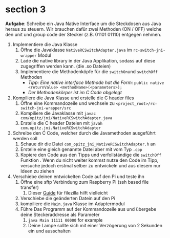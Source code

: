 # section 3


**Aufgabe**: Schreibe ein Java Native Interface um die Steckdosen aus Java heraus zu steuern. Wir brauchen dafür zwei Methoden (ON / OFF) welche den unit und group code der Stecker (z.B. 01101 01110) entgegen nehmen.


1. Implementiere die Java Klasse
    1. Öffne die Javaklasse `NativeRCSwitchAdapter.java` im `rc-switch-jni-wrapper` Modul
	2. Lade die native library in der Java Applikation, sodass auf diese zugegriffen werden kann. (die .so Dateien)
	3. Implementiere die Methodenköpfe für die `switchOn`und `switchOff` Methoden
		* *Tipp: Eine native interface Methode hat die Form:* `public native <returnValue> <methodName>(<parameters>);`
		* *Der Methodenkörper ist im C Code abgelegt*
2. Kompiliere die Java Klasse und erstelle die C header files
	1. Öffne eine Kommandozeile und wechsele zu `<project_root>/rc-switch-jni-wrapper/src`
	1. Kompiliere die Javaklasse mit `javac com/opitz/jni/NativeRCSwitchAdapter.java`
	2. Erstelle die C header Dateien mit `javah com.opitz.jni.NativeRCSwitchAdapter`
3. Schreibe den C Code, welcher durch die Javamethoden ausgeführt werden soll
	1. Schaue dir die Datei `com_opitz_jni_NativeRCSwitchAdapter.h` an
	2. Erstelle eine gleich genannte Datei aber mit vom Typ `.cpp`
	3. Kopiere den Code aus den Tipps und verfollständige die `switchOff` Funktion . Wenn du nicht weiter kommst nutze den Code im Tipp, versuche jedoch erstmal selber zu entwickeln und aus diesem nur Ideen zu ziehen
4. Verschiebe deinen entwickelten Code auf den Pi und teste ihn
	1. Öffne eine sftp Verbindung zum Raspberry Pi (ssh based file transfer)
		1. Dieser [Guide](http://trevorappleton.blogspot.de/2014/03/remotely-copy-files-to-and-from-your.html) für filezilla hilft vielleicht
	2. Verschiebe die geänderten Datein auf den Pi
	3. kompiliere die `Main.java` Klasse im Adaptermodul
	4. Führe Das Programm auf der Kommandozeile aus und übergebe deine Steckeraddresse als Parameter
		1. `java Main 11111 00000` for example
		2. Deine Lampe sollte sich mit einer Verzögerung von 2 Sekunden ein und ausschalten




